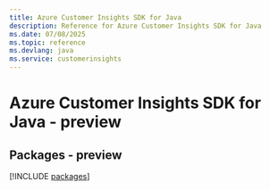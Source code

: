 ```yaml
---
title: Azure Customer Insights SDK for Java
description: Reference for Azure Customer Insights SDK for Java
ms.date: 07/08/2025
ms.topic: reference
ms.devlang: java
ms.service: customerinsights
---
```

# Azure Customer Insights SDK for Java - preview
## Packages - preview
[!INCLUDE [packages](customer-insights-index.md)]